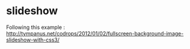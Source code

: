 # slideshow
Following this example : http://tympanus.net/codrops/2012/01/02/fullscreen-background-image-slideshow-with-css3/

